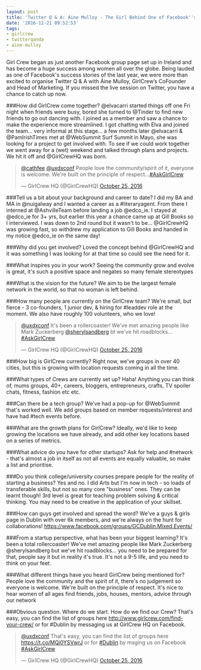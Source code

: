 ```yaml
---
layout: post
title: 'Twitter Q & A: Áine Mulloy - The Girl Behind One of Facebook''s Success Stories'
date: '2016-11-21 09:52:53'
tags:
- girlcrew
- twitterqanda
- aine-mulloy
---
```


Girl Crew began as just another Facebook group page set up in Ireland and has become a huge success among women all over the globe. Being lauded as one of Facebook's success stories of the last year, we were more than excited to organise Twitter Q & A with Áine Mulloy, GirlCrew’s CoFounder and Head of Marketing. If you missed the live session on Twitter, you have a chance to catch up now.


###How did GirlCrew come together?
@elvacarri started things off one Fri night when friends were busy, bored she turned to @Tinder to find new friends to go out dancing with. I joined as a member and saw a chance to make the experience more streamlined. I got chatting with Elva and joined the team... very informal at this stage… a few months later @elvacarri & @PamIrishTimes met at @WebSummit Surf Summit in Mayo, she was looking for a project to get involved with. To see if we could work together we went away for a (wet) weekend and talked through plans and projects. We hit it off and @GirlCrewHQ was born.
<blockquote class="twitter-tweet" data-lang="en"><p lang="en" dir="ltr"><a href="https://twitter.com/cathfee">@cathfee</a> <a href="https://twitter.com/uxdxconf">@uxdxconf</a> People love the community/spirit of it, everyone is welcome. We&#39;re built on the principle of respect…<a href="https://twitter.com/hashtag/AskGirlCrew?src=hash">#AskGirlCrew</a></p>&mdash; GirlCrew HQ (@GirlCrewHQ) <a href="https://twitter.com/GirlCrewHQ/status/790925895225733120">October 25, 2016</a></blockquote>
<script async src="//platform.twitter.com/widgets.js" charset="utf-8"></script>
###Tell us a bit about your background and career to date?
I did my BA and MA in @nuigalway and I wanted a career as a #literaryagent. From there I interned at @AshvilleTeam before landing a job @edco_ie. I stayed at @edco_ie for 3+ yrs, but earlier this year a chance came up at Gill Books so I interviewed. I was down to 2nd round but it wasn't to be… @GirlCrewHQ was growing fast, so withdrew my application to Gill Books and handed in my notice @edco_ie on the same day!

###Why did you get involved? 
Loved the concept behind @GirlCrewHQ and it was something I was looking for at that time so could see the need for it.

###What inspires you in your work?
Seeing the community grow and evolve is great, it's such a positive space and negates so many female stereotypes

###What is the vision for the future?
We aim to be the largest female network in the world, so that no woman is left behind.

###How many people are currently on the GirlCrew team?
We're small, but fierce - 3 co-founders, 1 junior dev, & hiring for #leaddev role at the moment. We also have roughly 100 volunteers, who we love! 
<blockquote class="twitter-tweet" data-lang="en"><p lang="en" dir="ltr"><a href="https://twitter.com/uxdxconf">@uxdxconf</a> It&#39;s been a rollercoaster! We&#39;ve met amazing people like Mark Zuckerberg <a href="https://twitter.com/sherylsandberg">@sherylsandberg</a> bt we&#39;ve hit roadblocks... <a href="https://twitter.com/hashtag/AskGirlCrew?src=hash">#AskGirlCrew</a></p>&mdash; GirlCrew HQ (@GirlCrewHQ) <a href="https://twitter.com/GirlCrewHQ/status/790925108495970304">October 25, 2016</a></blockquote>
<script async src="//platform.twitter.com/widgets.js" charset="utf-8"></script>
###How big is GirlCrew currently? 
Right now, we've groups in over 40 cities, but this is growing with location requests coming in all the time.

###What types of Crews are currently set up?
Haha! Anything you can think of, mums groups, 40+, careers, bloggers, entrepreneurs, crafts, TV spoiler chats, fitness, fashion etc etc.

###Can there be a tech group? 
We've had a pop-up for @WebSummit that's worked well. We add groups based on member requests/interest and have had #tech events before.

###What are the growth plans for GirlCrew? 
Ideally, we'd like to keep growing the locations we have already, and add other key locations based on a series of metrics.

###What advice do you have for other startups?
Ask for help and #network - that's almost a job in itself as not all events are equally valuable, so make a list and prioritise.

###Do you think college/university courses prepare people for the reality of starting a business?
Yes and no. I did Arts but I'm now in tech - so loads of transferable skills, but not so many core "business" ones. They can be learnt though! 3rd level is great for teaching problem solving & critical thinking. You may need to be creative in the application of your skillset.

###How can guys get involved and spread the word? 
We've a guys & girls page in Dublin with over 6k members, and we're always on the hunt for collaborations! https://www.facebook.com/groups/GCDublin.Mixed.Events/

###From a startup perspective, what has been your biggest learning?
It's been a total rollercoaster! We've met amazing people like Mark Zuckerberg @sherylsandberg but we've hit roadblocks… you need to be prepared for that, people say it but in reality it's true. It's not a 9-5 life, and you need to think on your feet.

###What different things have you heard GirlCrew being mentioned for? 
People love the community and the spirit of it, there's no judgement so everyone is welcome. We're built on the principle of respect. It's nice to hear women of all ages find friends, jobs, houses, mentors, advice through our network

###Obvious question. Where do we start. How do we find our Crew? 
That's easy, you can find the list of groups here http://www.girlcrew.com/find-your-crew/ or for #Dublin by messaging us at GirlCrew HQ on Facebook.
<blockquote class="twitter-tweet" data-lang="en"><p lang="en" dir="ltr"><a href="https://twitter.com/uxdxconf">@uxdxconf</a> That&#39;s easy, you can find the list of groups here <a href="https://t.co/MQi0YSVwrJ">https://t.co/MQi0YSVwrJ</a> or for <a href="https://twitter.com/hashtag/Dublin?src=hash">#Dublin</a> by msging us  on Facebook <a href="https://twitter.com/hashtag/AskGirlCrew?src=hash">#AskGirlCrew</a></p>&mdash; GirlCrew HQ (@GirlCrewHQ) <a href="https://twitter.com/GirlCrewHQ/status/790928472625573888">October 25, 2016</a></blockquote>
<script async src="//platform.twitter.com/widgets.js" charset="utf-8"></script>